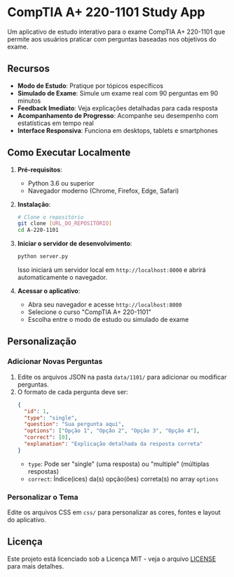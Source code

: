 # CompTIA A+ 220-1101 Study App

Um aplicativo de estudo interativo para o exame CompTIA A+ 220-1101 que permite aos usuários praticar com perguntas baseadas nos objetivos do exame.

## Recursos

- **Modo de Estudo**: Pratique por tópicos específicos
- **Simulado de Exame**: Simule um exame real com 90 perguntas em 90 minutos
- **Feedback Imediato**: Veja explicações detalhadas para cada resposta
- **Acompanhamento de Progresso**: Acompanhe seu desempenho com estatísticas em tempo real
- **Interface Responsiva**: Funciona em desktops, tablets e smartphones


## Como Executar Localmente

1. **Pré-requisitos**:
   - Python 3.6 ou superior
   - Navegador moderno (Chrome, Firefox, Edge, Safari)

2. **Instalação**:
   ```bash
   # Clone o repositório
   git clone [URL_DO_REPOSITÓRIO]
   cd A-220-1101
   ```

3. **Iniciar o servidor de desenvolvimento**:
   ```bash
   python server.py
   ```
   Isso iniciará um servidor local em `http://localhost:8000` e abrirá automaticamente o navegador.

4. **Acessar o aplicativo**:
   - Abra seu navegador e acesse `http://localhost:8000`
   - Selecione o curso "CompTIA A+ 220-1101"
   - Escolha entre o modo de estudo ou simulado de exame

## Personalização

### Adicionar Novas Perguntas

1. Edite os arquivos JSON na pasta `data/1101/` para adicionar ou modificar perguntas.
2. O formato de cada pergunta deve ser:
   ```json
   {
     "id": 1,
     "type": "single",
     "question": "Sua pergunta aqui",
     "options": ["Opção 1", "Opção 2", "Opção 3", "Opção 4"],
     "correct": [0],
     "explanation": "Explicação detalhada da resposta correta"
   }
   ```
   - `type`: Pode ser "single" (uma resposta) ou "multiple" (múltiplas respostas)
   - `correct`: Índice(ices) da(s) opção(ões) correta(s) no array `options`

### Personalizar o Tema

Edite os arquivos CSS em `css/` para personalizar as cores, fontes e layout do aplicativo.

## Licença

Este projeto está licenciado sob a Licença MIT - veja o arquivo [LICENSE](LICENSE) para mais detalhes.

